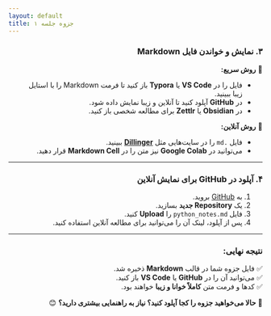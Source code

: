 ```yaml
---
layout: default
title: جزوه جلسه ۱
---
```

<div dir="rtl">

### **۳. نمایش و خواندن فایل Markdown**
🔹 **روش سریع:**  
- فایل را در **VS Code** یا **Typora** باز کنید تا فرمت Markdown را با استایل زیبا ببینید.  
- در **GitHub** آپلود کنید تا آنلاین و زیبا نمایش داده شود.  
- در **Obsidian** یا **Zettlr** برای مطالعه شخصی باز کنید.  

🔹 **روش آنلاین:**  
- فایل `.md` را در سایت‌هایی مثل **[Dillinger](https://dillinger.io/)** ببینید.  
- می‌توانید در **Google Colab** نیز متن را در **Markdown Cell** قرار دهید.

---

### **۴. آپلود در GitHub برای نمایش آنلاین**
1. به [GitHub](https://github.com/) بروید.
2. یک **Repository جدید** بسازید.
3. فایل `python_notes.md` را **Upload** کنید.
4. پس از آپلود، لینک آن را می‌توانید برای مطالعه آنلاین استفاده کنید.

---

### **نتیجه نهایی:**  
✅ فایل جزوه شما در قالب **Markdown** ذخیره شد.  
✅ می‌توانید آن را در **GitHub** یا **VS Code** باز کنید.  
✅ کدها و فرمت متن **کاملاً خوانا و زیبا** خواهند بود.

🚀 **حالا می‌خواهید جزوه را کجا آپلود کنید؟ نیاز به راهنمایی بیشتری دارید؟** 😊

</div>
